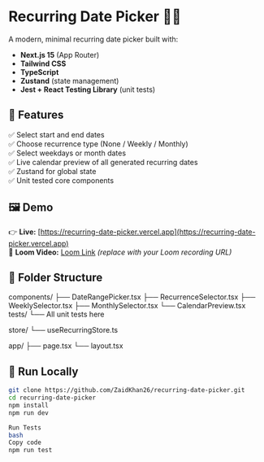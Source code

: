 # Recurring Date Picker 🔁📅

A modern, minimal recurring date picker built with:

- **Next.js 15** (App Router)
- **Tailwind CSS**
- **TypeScript**
- **Zustand** (state management)
- **Jest + React Testing Library** (unit tests)

## 🔧 Features

✅ Select start and end dates  
✅ Choose recurrence type (None / Weekly / Monthly)  
✅ Select weekdays or month dates  
✅ Live calendar preview of all generated recurring dates  
✅ Zustand for global state  
✅ Unit tested core components  

## 🖼️ Demo

👉 **Live:** [https://recurring-date-picker.vercel.app](https://recurring-date-picker.vercel.app)  
🎥 **Loom Video:** [Loom Link](#) *(replace with your Loom recording URL)*

## 📁 Folder Structure

components/
├── DateRangePicker.tsx
├── RecurrenceSelector.tsx
├── WeeklySelector.tsx
├── MonthlySelector.tsx
└── CalendarPreview.tsx
tests/
└── All unit tests here

store/
└── useRecurringStore.ts

app/
├── page.tsx
└── layout.tsx

## 🚀 Run Locally

```bash
git clone https://github.com/ZaidKhan26/recurring-date-picker.git
cd recurring-date-picker
npm install
npm run dev

Run Tests
bash
Copy code
npm run test
